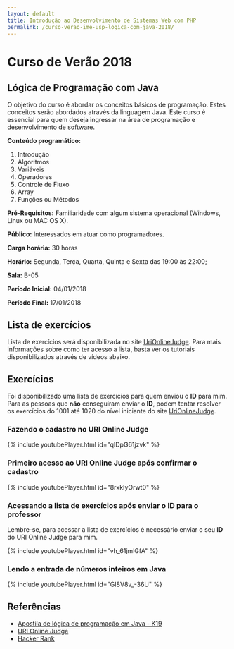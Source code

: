 ```yaml
---
layout: default
title: Introdução ao Desenvolvimento de Sistemas Web com PHP
permalink: /curso-verao-ime-usp-logica-com-java-2018/
---
```


# Curso de Verão 2018

## Lógica de Programação com Java

O objetivo do curso é abordar os conceitos básicos de programação. Estes conceitos serão abordados através da linguagem Java. Este curso é essencial para quem deseja ingressar na área de programação e desenvolvimento de software.

**Conteúdo programático:**
1. Introdução
2. Algoritmos
3. Variáveis
4. Operadores
5. Controle de Fluxo
6. Array
7. Funções ou Métodos

**Pré-Requisitos:** Familiaridade com algum sistema operacional (Windows, Linux ou MAC OS X).

**Público:** Interessados em atuar como programadores.

**Carga horária:** 30 horas

**Horário:** Segunda, Terça, Quarta, Quinta e Sexta das 19:00 às 22:00;

**Sala:** B-05

**Período Inicial:** 04/01/2018

**Período Final:** 17/01/2018

## Lista de exercícios

Lista de exercícios será disponibilizada no site [UriOnlineJudge](https://www.urionlinejudge.com.br). Para mais informações sobre como ter acesso a lista, basta ver os tutoriais disponibilizados através de vídeos abaixo.

## Exercícios

Foi disponibilizado uma lista de exercícios para quem enviou o **ID** para mim. Para as pessoas que **não** conseguiram enviar o **ID**, podem tentar resolver os exercícios do 1001 até 1020 do nível iniciante do site [UriOnlineJudge](https://www.urionlinejudge.com.br).

### Fazendo o cadastro no URI Online Judge
{% include youtubePlayer.html id="qIDpG61jzvk" %}

### Primeiro acesso ao URI Online Judge após confirmar o cadastro
{% include youtubePlayer.html id="8rxkIyOrwt0" %}

### Acessando a lista de exercícios após enviar o ID para o professor

Lembre-se, para acessar a lista de exercícios é necessário enviar o seu **ID** do URI Online Judge para mim.

{% include youtubePlayer.html id="vh_61jmlGfA" %}

### Lendo a entrada de números inteiros em Java

{% include youtubePlayer.html id="GI8V8v_-36U" %}

## Referências

* [Apostila de lógica de programação em Java - K19](https://mrezende.github.io/assets/apostila-logica-de-programacao-java-k19.pdf)
* [URI Online Judge](www.urionlinejudge.com.br)
* [Hacker Rank](www.hackerrank.com/)
